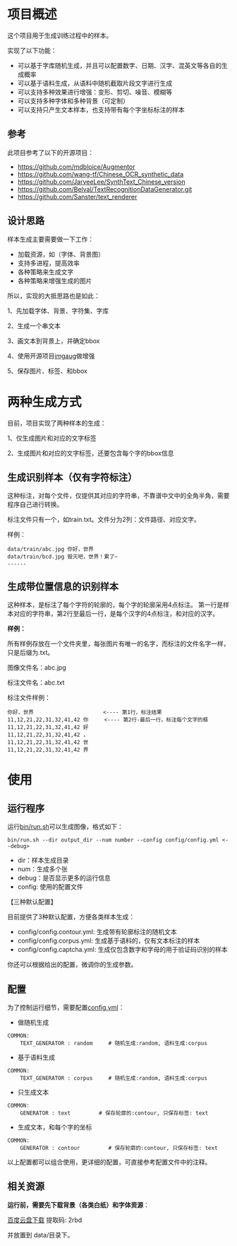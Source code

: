 # 项目概述

这个项目用于生成训练过程中的样本。

实现了以下功能：
- 可以基于字库随机生成，并且可以配置数字、日期、汉字、混英文等各自的生成概率
- 可以基于语料生成，从语料中随机截取片段文字进行生成
- 可以支持多种效果进行增强：变形、剪切、噪音、模糊等
- 可以支持多种字体和多种背景（可定制）
- 可以支持只产生文本样本，也支持带有每个字坐标标注的样本

## 参考

此项目参考了以下的开源项目：

- <https://github.com/mdbloice/Augmentor>
- <https://github.com/wang-tf/Chinese_OCR_synthetic_data>
- <https://github.com/JarveeLee/SynthText_Chinese_version>
- <https://github.com/Belval/TextRecognitionDataGenerator.git>
- <https://github.com/Sanster/text_renderer>

## 设计思路

样本生成主要需要做一下工作：

- 加载资源，如（字体、背景图）
- 支持多进程，提高效率
- 各种策略来生成文字
- 各种策略来增强生成的图片

所以，实现的大抵思路也是如此：

1、先加载字体、背景、字符集、字库

2、生成一个串文本

3、画文本到背景上，并确定bbox

4、使用开源项目[imgaug](https://imgaug.readthedocs.io/en/latest/)做增强

5、保存图片、标签、和bbox


# 两种生成方式

目前，项目实现了两种样本的生成：

1、仅生成图片和对应的文字标签

2、生成图片和对应的文字标签，还要包含每个字的bbox信息

## 生成识别样本（仅有字符标注）

这种标注，对每个文件，仅提供其对应的字符串，不靠谱中文中的全角半角，需要程序自己进行转换。

标注文件只有一个，如train.txt。文件分为2列：文件路径、对应文字。

样例：

```text
data/train/abc.jpg 你好，世界
data/train/bcd.jpg 毁灭吧，世界！累了~
......
```

## 生成带位置信息的识别样本

这种样本，是标注了每个字符的轮廓的，每个字的轮廓采用4点标注。
第一行是样本对应的字符串，第2行至最后一行，是每个汉字的4点标注，和对应的汉字。

**样例：**

所有样例存放在一个文件夹里，每张图片有唯一的名字，而标注的文件名字一样，只是后缀为.txt。

图像文件名：abc.jpg

标注文件名：abc.txt

标注文件样例：
```text
你好，世界                      <---- 第1行，标注结果
11,12,21,22,31,32,41,42 你     <---- 第2行-最后一行，标注每个文字的框
11,12,21,22,31,32,41,42 好
11,12,21,22,31,32,41,42 ，
11,12,21,22,31,32,41,42 世
11,12,21,22,31,32,41,42 界
```

# 使用

## 运行程序
运行[bin/run.sh](bin/run.sh)可以生成图像，格式如下：
```text
bin/run.sh --dir output_dir --num number --config config/config.yml <--debug>
```
- dir：样本生成目录
- num：生成多个张
- debug：是否显示更多的运行信息
- config: 使用的配置文件

【三种默认配置】

目前提供了3种默认配置，方便各类样本生成：

- config/config.contour.yml: 生成带有轮廓标注的随机文本
- config/config.corpus.yml:  生成基于语料的，仅有文本标注的样本
- config/config.captcha.yml: 生成仅包含数字和字母的用于验证码识别的样本

你还可以根据给出的配置，微调你的生成参数。

## 配置

为了控制运行细节，需要配置[config.yml](config.yml)：

- 做随机生成
```text
COMMON:
    TEXT_GENERATOR : random     # 随机生成:random, 语料生成:corpus
```

- 基于语料生成
```text
COMMON:
    TEXT_GENERATOR : corpus     # 随机生成:random, 语料生成:corpus
```

- 只生成文本
```text
COMMON:
    GENERATOR : text         # 保存轮廓的:contour, 只保存标签: text
```

- 生成文本，和每个字的坐标
```text
COMMON:
    GENERATOR : contour         # 保存轮廓的:contour, 只保存标签: text
```

以上配置都可以组合使用，更详细的配置，可直接参考配置文件中的注释。

## 相关资源

**运行前，需要先下载背景（各类白纸）和字体资源**：

[百度云盘下载](https://pan.baidu.com/s/1RU-JAnz7mP6w0REIXby0Zg)  提取码: 2rbd

并放置到 data/目录下。
